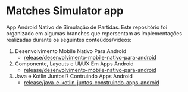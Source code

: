 # Matches Simulator app
App Android Nativo de Simulação de Partidas. Este repositório foi organizado em algumas branches que repersentam as implementações
realizadas durante os seguintes conteúdos/videos:

1. Desenvolvimento Mobile Nativo Para Android
    - [release/desenvolvimento-mobile-nativo-para-android](https://github.com/Karl-Otaner/matches-simulator-app/tree/release/java-e-kotlin-juntos-construindo-apps-android)
2.  Componente, Layouts e UI/UX Em Apps Android
    - [release/desenvolvimento-mobile-nativo-para-android](https://github.com/Karl-Otaner/matches-simulator-app/tree/release/java-e-kotlin-juntos-construindo-apps-android)
3.  Java e Kotlin Juntos!? Contruindo Apps Android
    - [release/java-e-kotlin-juntos-construindo-apps-android](https://github.com/Karl-Otaner/matches-simulator-app/tree/release/java-e-kotlin-juntos-construindo-apps-android)
